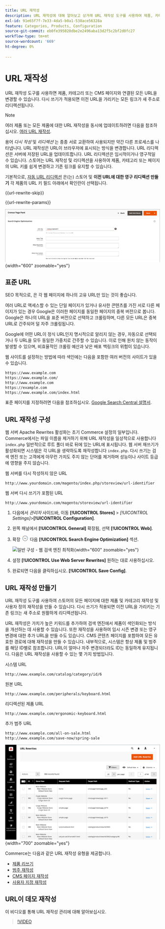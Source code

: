 ```yaml
---
title: URL 재작성
description: URL 재작성에 대해 알아보고 상거래 URL 재작성 도구를 사용하여 제품, 카테고리 또는 CMS 페이지와 연결된 URL을 변경하는 방법에 대해 알아봅니다.
exl-id: 91e65f7f-7e33-4da5-b0a1-538ace56328a
feature: Categories, Products, Configuration
source-git-commit: eb0fe395020dbe2e2496aba13d2f5c2bf2d0fc27
workflow-type: tm+mt
source-wordcount: '669'
ht-degree: 0%

---
```


# URL 재작성

URL 재작성 도구를 사용하면 제품, 카테고리 또는 CMS 페이지와 연결된 모든 URL을 변경할 수 있습니다. 다시 쓰기가 적용되면 이전 URL을 가리키는 모든 링크가 새 주소로 리디렉션됩니다.

>[!NOTE]
>
>여러 제품 또는 모든 제품에 대한 URL 재작성을 동시에 업데이트하려면 다음을 참조하십시오. [여러 URL 재작성](url-rewrite-product.md#multiple-url-rewrites).

용어 _다시 작성_ 및 _리디렉션_ 는 종종 서로 교환하여 사용되지만 약간 다른 프로세스를 나타냅니다. URL 재작성은 URL이 브라우저에 표시되는 방식을 변경합니다. URL 리디렉션은 서버에 저장된 URL을 업데이트합니다. URL 리디렉션은 임시적이거나 영구적일 수 있습니다. 스토어는 URL 재작성 및 리디렉션을 사용하여 제품, 카테고리 또는 페이지의 URL 키를 쉽게 변경하고 기존 링크를 유지할 수 있습니다.

기본적으로, [자동 URL 리디렉션](url-redirect-product-automatic.md) 은(는) 스토어 및 **이전 URL에 대한 영구 리디렉션 만들기** 각 제품의 URL 키 필드 아래에서 확인란이 선택됩니다.

{{url-rewrite-skip}}

{{url-rewrite-params}}

![검색 엔진 최적화 - 영구 URL 리디렉션 만들기](./assets/product-search-engine-optimization-create-permanent-redirect.png){width="600" zoomable="yes"}

## 표준 URL

SEO 목적으로, 은 각 웹 페이지에 하나의 고유 URL만 있는 것이 좋습니다.

여러 URL로 액세스할 수 있는 단일 페이지가 있거나 유사한 콘텐츠를 가진 서로 다른 페이지가 있는 경우 Google은 이러한 페이지를 동일한 페이지의 중복 버전으로 봅니다. Google은 하나의 URL을 표준 버전으로 선택하고 크롤링하며, 다른 모든 URL은 중복 URL로 간주되어 덜 자주 크롤링됩니다.

Google에 어떤 URL이 정식 URL인지 명시적으로 알리지 않는 경우, 자동으로 선택되거나 두 URL을 모두 동일한 가중치로 간주할 수 있습니다. 이로 인해 원치 않는 동작이 발생할 수 있으며, 비효율적인 크롤링 예산과 낮은 배포 백링크의 위험이 있습니다.

웹 사이트를 설정하는 방법에 따라 색인에는 다음을 포함한 여러 버전의 사이트가 있을 수 있습니다.

    https://www.example.com
    https://www.example.com/
    http://www.example.com
    https://example.com
    https://www.example.com/index.html

표준 페이지를 지정하려면 다음을 참조하십시오. [Google Search Central 설명서](https://developers.google.com/search/docs/crawling-indexing/consolidate-duplicate-urls).

## URL 재작성 구성

웹 서버 Apache Rewrites 활성화는 초기 Commerce 설정의 일부입니다. Commerce에서는 파일 이름을 제거하기 위해 URL 재작성을 일상적으로 사용합니다 `index.php` 일반적으로 루트 폴더 바로 뒤에 있는 URL에 표시됩니다. 웹 서버 재쓰기가 활성화되면 시스템은 각 URL을 생략하도록 재작성합니다 `index.php`. 다시 쓰기는 검색 엔진 또는 고객에게 아무런 가치도 주지 않는 단어를 제거하며 성능이나 사이트 등급에 영향을 주지 않습니다.

웹 서버를 다시 작성하지 않은 URL

    http://www.yourdomain.com/magento/index.php/storeview/url-identifier

웹 서버 다시 쓰기가 포함된 URL

    http://www.yourdomain.com/magento/storeview/url-identifier

1. 다음에서 _관리자_ 사이드바, 이동 **[!UICONTROL Stores]** > _[!UICONTROL Settings]_>**[!UICONTROL Configuration]**.

1. 왼쪽 패널에서 **[!UICONTROL General]** 확장됨, 선택 **[!UICONTROL Web]**.

1. 확장 ![확장 선택기](../assets/icon-display-expand.png) 다음 **[!UICONTROL Search Engine Optimization]** 섹션.

   ![일반 구성 - 웹 검색 엔진 최적화](../configuration-reference/general/assets/web-search-engine-optimization.png){width="600" zoomable="yes"}

1. 설정 **[!UICONTROL Use Web Server Rewrites]** 원하는 대로 사용하십시오.

1. 완료되면 다음을 클릭하십시오. **[!UICONTROL Save Config]**.

## URL 재작성 만들기

URL 재작성 도구를 사용하여 스토어의 모든 페이지에 대한 제품 및 카테고리 재작성 및 사용자 정의 재작성을 만들 수 있습니다. 다시 쓰기가 적용되면 이전 URL을 가리키는 기존 링크는 새 주소로 원활하게 리디렉션됩니다.

URL 재작성은 가치가 높은 키워드를 추가하여 검색 엔진에서 제품이 색인화되는 방식을 개선하는 데 사용할 수 있습니다. 또한 재작성을 사용하여 임시 시즌 변경 또는 영구 변경에 대한 추가 URL을 만들 수도 있습니다. CMS 콘텐츠 페이지를 포함하여 모든 유효한 경로에 대해 재작성을 만들 수 있습니다. 내부적으로, 시스템은 항상 제품 및 범주를 해당 ID별로 참조합니다. URL이 얼마나 자주 변경되더라도 ID는 동일하게 유지됩니다. 다음은 URL 재작성을 사용할 수 있는 몇 가지 방법입니다.

시스템 URL

    http://www.example.com/catalog/category/id/6

원본 URL

    http://www.example.com/peripherals/keyboard.html

리디렉션된 제품 URL

    http://www.example.com/ergonomic-keyboard.html

추가 범주 URL

    http://www.example.com/all-on-sale.html
    http://www.example.com/save-now/spring-sale

![URL이 그리드 재작성](./assets/url-rewrites.png){width="700" zoomable="yes"}

Commerce는 다음과 같은 URL 재작성 유형을 제공합니다.

* [제품 리쓰기](url-rewrite-product.md)
* [범주 재작성](url-rewrite-category.md)
* [CMS 페이지 재작성](url-rewrite-cms-page.md)
* [사용자 지정 재작성](url-rewrite-custom.md)

## URL이 데모 재작성

이 비디오를 통해 URL 재작성 관리에 대해 알아보십시오.

>[!VIDEO](https://video.tv.adobe.com/v/343751?quality=12&learn=on)
